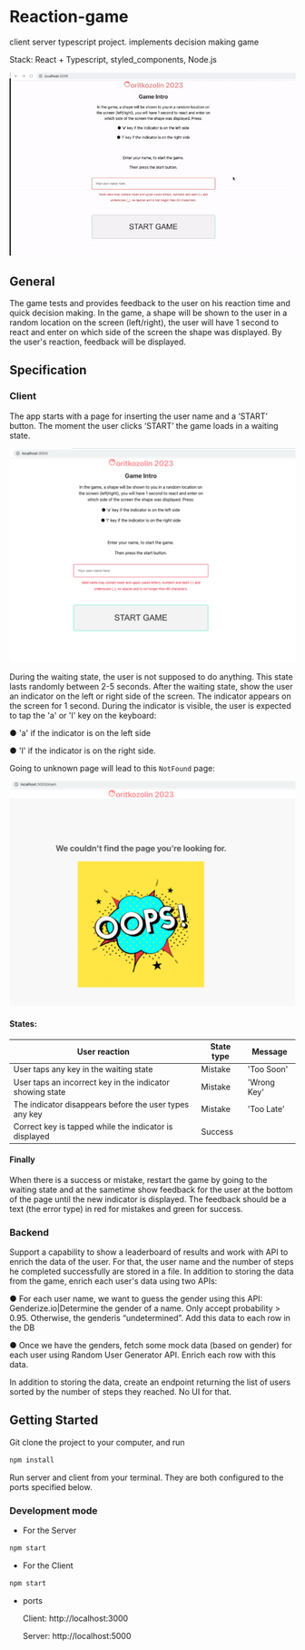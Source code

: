 # Reaction-game
client server typescript project. implements decision making game

Stack: React + Typescript, styled_components, Node.js

![app preview](gameShot.gif)
## General
The game tests and provides feedback to the user on his reaction time and quick decision making.
In the game, a shape will be shown to the user in a random location on the screen (left/right),
the user will have 1 second to react and enter on which side of the screen the shape was displayed.
By the user's reaction, feedback will be displayed.
## Specification
### Client
The app starts with a page for inserting the user name and a ‘START’ button. 
The moment the user clicks ‘START’ the game loads in a waiting state. 

![Not found](startPage.png)

During the waiting state, the user is not supposed to do anything. 
This state lasts randomly between 2-5 seconds. 
After the waiting state, show the user an indicator on the left or right side of the screen. 
The indicator appears on the screen for 1 second. 
During the indicator is visible, the user is expected to tap the 'a' or 'l' key on the keyboard:

● 'a' if the indicator is on the left side

● 'l' if the indicator is on the right side. 

Going to unknown page will lead to this `NotFound` page:

![Not found](oops.png)
#### States:

| User reaction                                             | State type | Message      |
| ---------------------------------------------------------- | ----------| ------------ |
| User taps any key in the waiting state                     | Mistake   | 'Too Soon'   |
| User taps an incorrect key in the indicator showing state  | Mistake   | 'Wrong Key'  |
| The indicator disappears before the user types any key     | Mistake   | 'Too Late'   |
| Correct key is tapped while the indicator is displayed     | Success   |              |


#### Finally
When there is a success or mistake, restart the game by going to the waiting state 
and at the sametime show feedback for the user at the bottom of the page until 
the new indicator is displayed.
The feedback should be a text (the error type) in red for mistakes and green for success. 

### Backend
Support a capability to show a leaderboard of results and work with API 
to enrich the data of the user.
For that, the user name and the number of steps he completed successfully are stored in a file.
In addition to storing the data from the game, enrich each user's data using two APIs:

● For each user name, we want to guess the gender using this API: Genderize.io|Determine the gender of a name. 
Only accept probability > 0.95. 
Otherwise, the genderis “undetermined”. 
Add this data to each row in the DB

● Once we have the genders, fetch some mock data (based on gender) for each user using Random User Generator API. 
Enrich each row with this data.

In addition to storing the data, create an endpoint returning the list of users sorted by the number of steps they reached. 
No UI for that.

## Getting Started
Git clone the project to your computer, and run

```bash
npm install
```
Run server and client from your terminal.
They are both configured to the ports specified below.
### Development mode

- For the Server

```bash
npm start
```

- For the Client

```bash
npm start
```

- ports

  Client: http://localhost:3000

  Server: http://localhost:5000